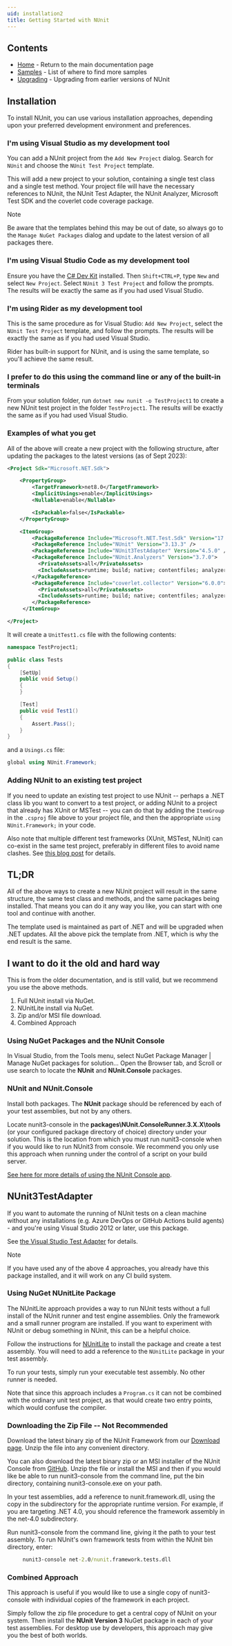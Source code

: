 ```yaml
---
uid: installation2
title: Getting Started with NUnit
---
```


## Contents

- [Home](/) - Return to the main documentation page
- [Samples](samples.md) - List of where to find more samples
- [Upgrading](upgrading.md) - Upgrading from earlier versions of NUnit

## Installation

To install NUnit, you can use various installation approaches, depending upon your preferred development environment and
preferences.

### I'm using Visual Studio as my development tool

You can add a NUnit project from the `Add New Project` dialog. Search for `NUnit` and choose the `NUnit Test Project`
template.

This will add a new project to your solution, containing a single test class and a single test method. Your project file
will have the necessary references to NUnit, the NUnit Test Adapter, the NUnit Analyzer, Microsoft Test SDK and the
coverlet code coverage package.

> [!NOTE]
> Be aware that the templates behind this may be out of date, so always go to the `Manage NuGet Packages` dialog
> and update to the latest version of all packages there.

### I'm using Visual Studio Code as my development tool

Ensure you have the [C# Dev Kit](https://code.visualstudio.com/docs/csharp/get-started) installed. Then `Shift+CTRL+P`,
type `New` and select `New Project`. Select `NUnit 3 Test Project` and follow the prompts. The results will be exactly
the same as if you had used Visual Studio.

### I'm using Rider as my development tool

This is the same procedure as for Visual Studio: `Add New Project`, select the `NUnit Test Project` template, and follow
the prompts. The results will be exactly the same as if you had used Visual Studio.

Rider has built-in support for NUnit, and is using the same template, so you'll achieve the same result.

### I prefer to do this using the command line or any of the built-in terminals

From your solution folder, run `dotnet new nunit -o TestProject1` to create a new NUnit test project in the folder
`TestProject1`. The results will be exactly the same as if you had used Visual Studio.

### Examples of what you get

All of the above will create a new project with the following structure, after updating the packages to the latest
versions (as of Sept 2023):

```xml
<Project Sdk="Microsoft.NET.Sdk">

    <PropertyGroup>
        <TargetFramework>net8.0</TargetFramework>
        <ImplicitUsings>enable</ImplicitUsings>
        <Nullable>enable</Nullable>

        <IsPackable>false</IsPackable>
    </PropertyGroup>

    <ItemGroup>
        <PackageReference Include="Microsoft.NET.Test.Sdk" Version="17.7.2" />
        <PackageReference Include="NUnit" Version="3.13.3" />
        <PackageReference Include="NUnit3TestAdapter" Version="4.5.0" />
        <PackageReference Include="NUnit.Analyzers" Version="3.7.0">
          <PrivateAssets>all</PrivateAssets>
          <IncludeAssets>runtime; build; native; contentfiles; analyzers; buildtransitive</IncludeAssets>
        </PackageReference>
        <PackageReference Include="coverlet.collector" Version="6.0.0">
          <PrivateAssets>all</PrivateAssets>
          <IncludeAssets>runtime; build; native; contentfiles; analyzers; buildtransitive</IncludeAssets>
        </PackageReference>
     </ItemGroup>

</Project>

```

It will create a `UnitTest1.cs` file with the following contents:

```cs
namespace TestProject1;

public class Tests
{
    [SetUp]
    public void Setup()
    {
    }

    [Test]
    public void Test1()
    {
        Assert.Pass();
    }
}
```

and a `Usings.cs` file:

```cs
global using NUnit.Framework;
```

### Adding NUnit to an existing test project

If you need to update an existing test project to use NUnit -- perhaps a .NET  class lib you want to convert to a test
project, or adding NUnit to a project that already has XUnit or MSTest -- you can do that by adding the `ItemGroup` in
the `.csproj` file above to your project file, and then the appropriate `using NUnit.Framework;` in your code.

Also note that multiple different test frameworks (XUnit, MSTest, NUnit) can co-exist in the same test project,
preferably in different files to avoid name clashes. See [this blog
post](https://devblogs.microsoft.com/devops/part-2using-traits-with-different-test-frameworks-in-the-unit-test-explorer/)
for details.

## TL;DR

All of the above ways to create a new NUnit project will result in the same structure, the same test class and methods,
and the same packages being installed. That means you can do it any way you like, you can start with one tool and
continue with another.

The template used is maintained as part of .NET and will be upgraded when .NET updates. All the above pick the template
from .NET, which is why the end result is the same.

## I want to do it the old and hard way

This is from the older documentation, and is still valid, but we recommend you use the above methods.

1. Full NUnit install via NuGet.
2. NUnitLite install via NuGet.
3. Zip and/or MSI file download.
4. Combined Approach

### Using NuGet Packages and the NUnit Console

In Visual Studio, from the Tools menu, select NuGet Package Manager | Manage NuGet packages for solution...
Open the Browser tab, and Scroll or use search to locate the **NUnit** and **NUnit.Console** packages.

### NUnit and NUnit.Console

Install both packages. The **NUnit** package should be referenced by each of your test assemblies, but not by any
others.

Locate nunit3-console in the **packages\NUnit.ConsoleRunner.3.X.X\tools** (or your configured package directory of
choice) directory under your solution. This is the location from which you must run nunit3-console when if you would
like to run NUnit3 from console. We recommend you only use this approach when running under the control of a script on
your build server.

 [See here for more details of using the NUnit Console app](https://github.com/nunit/nunit-console#readme).

## NUnit3TestAdapter

If you want to automate the running of NUnit tests on a clean machine without any installations (e.g. Azure DevOps or
GitHub Actions build agents) - and you're using Visual Studio 2012 or later, use this package.

See [the Visual Studio Test Adapter](xref:vstestadapterinstallation) for details.

> [!NOTE]
> If you have used any of the above 4 approaches, you already have this package installed, and it will work on
> any CI build system.

### Using NuGet NUnitLite Package

The NUnitLite approach provides a way to run NUnit tests without a full install of the NUnit runner and test engine
assemblies. Only the framework and a small runner program are installed. If you want to experiment with NUnit or debug
something in NUnit, this can be a helpful choice.

Follow the instructions for [NUnitLite](xref:nunitlite) to install the package and create a test assembly. You will need
to add a reference to the `NUnitLite` package in your test assembly.

To run your tests, simply run your executable test assembly. No other runner is needed.

Note that since this approach includes a `Program.cs` it can not be combined with the ordinary unit test project, as
that would create two entry points, which would confuse the compiler.

### Downloading the Zip File -- Not Recommended

Download the latest binary zip of the NUnit Framework from our [Download page](https://nunit.org/download/). Unzip the
file into any convenient directory.

You can also download the latest binary zip or an MSI installer of the NUnit Console from
[GitHub](https://github.com/nunit/nunit-console/releases). Unzip the file or install the MSI and then if you would like
be able to run nunit3-console from the command line, put the bin directory, containing nunit3-console.exe on your path.

In your test assemblies, add a reference to nunit.framework.dll, using the copy in the subdirectory for the appropriate
runtime version. For example, if you are targeting .NET 4.0, you should reference the framework assembly in the net-4.0
subdirectory.

Run nunit3-console from the command line, giving it the path to your test assembly. To run NUnit's own framework tests
from within the NUnit bin directory, enter:

```cmd
     nunit3-console net-2.0/nunit.framework.tests.dll
```

### Combined Approach

This approach is useful if you would like to use a single copy of nunit3-console with individual copies of the framework
in each project.

Simply follow the zip file procedure to get a central copy of NUnit on your system. Then install the **NUnit Version 3**
NuGet package in each of your test assemblies. For desktop use by developers, this approach may give you the best of
both worlds.
